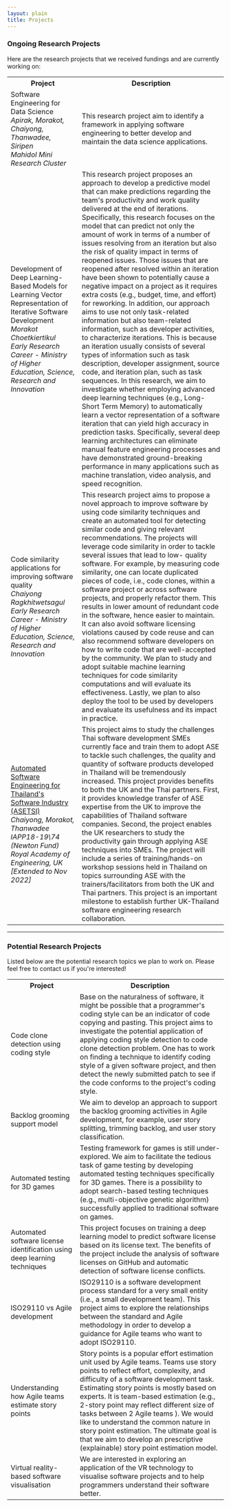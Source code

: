 ```yaml
---
layout: plain
title: Projects
---
```


### Ongoing Research Projects

Here are the research projects that we received fundings and are currently working on:

<table>
<col width="200px">
<col width="600px">
<tr>
  <th>Project</th>
  <th>Description</th>
</tr>
<tr>
  <td>Software Engineering for Data Science
  <i>Apirak, Morakot, Chaiyong, Thanwadee, Siripen<br />Mahidol Mini Research Cluster</i>
  </td>
  <td>This research project aim to identify a framework in applying
software engineering to better develop and maintain the data science applications.</td>
</tr>
<tr>
  <td>Development of Deep Learning-Based Models for Learning Vector Representation of Iterative Software Development<br /><i>Morakot Choetkiertikul <br />Early Research Career - Ministry of Higher Education, Science, Research and Innovation</i></td>
  <td>This research project proposes an approach to develop a predictive
model that can make predictions regarding the team's productivity and work quality delivered at
the end of iterations. Specifically, this research focuses on the model that can predict not only the
amount of work in terms of a number of issues resolving from an iteration but also the risk of
quality impact in terms of reopened issues. Those issues that are reopened after resolved within
an iteration have been shown to potentially cause a negative impact on a project as it requires
extra costs (e.g., budget, time, and effort) for reworking. In addition, our approach aims to
use not only task-related information but also team-related information, such as developer
activities, to characterize iterations. This is because an iteration usually consists of several types of information such as task description, developer assignment, source code, and iteration plan, such
as task sequences. In this research, we aim to investigate whether employing advanced deep
learning techniques (e.g., Long-Short Term Memory) to automatically learn a vector
representation of a software iteration that can yield high accuracy in prediction tasks. Specifically,
several deep learning architectures can eliminate manual feature engineering processes and have
demonstrated ground-breaking performance in many applications such as machine translation,
video analysis, and speed recognition.</td>
</tr>
<tr>
  <td>Code similarity applications for improving software quality<br /><i>Chaiyong Ragkhitwetsagul <br />Early Research Career - Ministry of Higher Education, Science, Research and Innovation</i></td>
  <td>This research project aims to propose a novel approach to improve software by using code similarity techniques and create an automated tool for detecting similar code and giving relevant recommendations. The projects will leverage code similarity in order to tackle several issues that lead to low- quality software. For example, by measuring code similarity, one can locate duplicated pieces of code, i.e., code clones, within a software project or across software projects, and properly refactor them. This results in lower amount of redundant code in the software, hence easier to maintain. It can also avoid software licensing violations caused by code reuse and can also recommend software developers on how to write code that are well-accepted by the community. We plan to study and adopt suitable machine learning techniques for code similarity computations and will evaluate its effectiveness. Lastly, we plan to also deploy the tool to be used by developers and evaluate its usefulness and its impact in practice.
  </td>
</tr>
<tr>
  <td><a href="https://muict-seru.github.io/ASETSI/">Automated Software Engineering for Thailand's Software Industry (ASETSI)</a>
  <br />
  <i>Chaiyong, Morakot, Thanwadee<br />
  IAPP18-19\74 (Newton Fund) Royal Academy of Engineering, UK<br />[Extended to Nov 2022]</i></td>
  <td>
  This project aims to study the challenges Thai software development SMEs currently face and train them to adopt ASE to tackle such challenges, the quality and quantity of software products developed in Thailand will be tremendously increased.
  This project provides benefits to both the UK and the Thai partners. First, it provides knowledge transfer of ASE expertise from the UK to improve the capabilities of Thailand software companies. Second, the project enables the UK researchers to study the productivity gain through applying ASE techniques into SMEs. The project will include a series of training/hands-on workshop sessions held in Thailand on topics surrounding ASE with the trainers/facilitators from both the UK and Thai partners. This project is an important milestone to establish further UK-Thailand software engineering research collaboration.
  </td>
</tr>
</table>

---

### Potential Research Projects

Listed below are the potential research topics we plan to work on. Please feel free to contact us if you're interested!

<table>
<col width="200px">
<col width="600px">
<tr>
  <th>Project</th>
  <th>Description</th>
</tr>
<tr>
  <td>Code clone detection using coding style</td>
  <td>Base on the naturalness of software, it might be possible that a programmer's coding style can be an indicator of code copying and pasting. This project aims to investigate the potential application of applying coding style detection to code clone detection problem. One has to work on finding a technique to identify coding style of a given software project, and then detect the newly submitted patch to see if the code conforms to the project's coding style.</td>
</tr>
<tr>
  <td>Backlog grooming support model</td>
  <td>We aim to develop an approach to support the backlog grooming activities in Agile development, for example, user story splitting, trimming backlog, and user story classification.</td>
</tr>
<tr>
  <td>Automated testing for 3D games</td>
  <td>Testing framework for games is still under-explored. We aim to facilitate the tedious task of game testing by developing automated testing techniques specifically for 3D games. There is a possibility to adopt search-based testing techniques (e.g., multi-objective genetic algorithm) successfully applied to traditional software on games.</td>
</tr>
<tr>
  <td>Automated software license identification using deep learning techniques</td>
  <td>This project focuses on training a deep learning model to predict software license based on its license text. The benefits of the project include the analysis of software licenses on GitHub and automatic detection of software license conflicts.</td>
</tr>
<tr>
  <td>ISO29110 vs Agile development</td>
  <td>ISO29110 is a software development process standard for a very small entity (i.e., a small development team). This project aims to explore the relationships between the standard and Agile methodology in order to develop a guidance for Agile teams who want to adopt ISO29110.</td>
</tr>
<tr>
  <td>Understanding how Agile teams estimate story points</td>
  <td>Story points is a popular effort estimation unit used by Agile teams. Teams use story points to reflect effort, complexity, and difficulty of a software development task. Estimating story points is mostly based on experts. It is team-based estimation (e.g., 2-story point may reflect different size of tasks between 2 Agile teams ). We would like to understand the common nature in story point estimation. The ultimate goal is that we aim to develop an prescriptive (explainable) story point estimation model. </td>
</tr>
<tr>
  <td>Virtual reality-based software visualisation</td>
  <td>We are interested in exploring an application of the VR technology to visualise software projects and to help programmers understand their software better.</td>
</tr>
</table>

